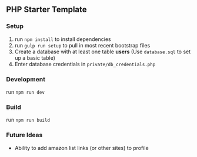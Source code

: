 ## PHP Starter Template

### Setup
1. run `npm install` to install dependencies
2. run `gulp run setup` to pull in most recent bootstrap files
3. Create a database with at least one table **users** (Use `database.sql` to set up a basic table)
4. Enter database credentials in `private/db_credentials.php`


### Development
run `npm run dev`

### Build
run `npm run build`

### Future Ideas
- Ability to add amazon list links (or other sites) to profile
